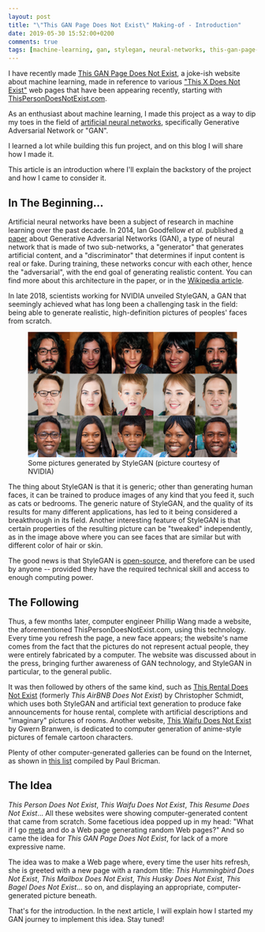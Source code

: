 ```yaml
---
layout: post
title: "\"This GAN Page Does Not Exist\" Making-of - Introduction"
date: 2019-05-30 15:52:00+0200
comments: true
tags: [machine-learning, gan, stylegan, neural-networks, this-gan-page-does-not-exist]
---
```

I have recently made [This GAN Page Does Not Exist](https://this-gan-page-does-not-exist.herokuapp.com/), a joke-ish website about machine learning, made in reference to various ["This X Does Not Exist"](https://github.com/paubric/thisrepositorydoesnotexist) web pages that have been appearing recently, starting with [ThisPersonDoesNotExist.com](http://www.thispersondoesnotexist.com/).

As an enthusiast about machine learning, I made this project as a way to dip my toes in the field of [artificial neural networks](https://en.wikipedia.org/wiki/Artificial_neural_network), specifically Generative Adversarial Network or "GAN".

I learned a lot while building this fun project, and on this blog I will share how I made it.

This article is an introduction where I'll explain the backstory of the project and how I came to consider it.

## In The Beginning...

Artificial neural networks have been a subject of research in machine learning over the past decade. In 2014, Ian Goodfellow *et al.* published [a paper](https://arxiv.org/abs/1406.2661) about Generative Adversarial Networks (GAN), a type of neural network that is made of two sub-networks, a "generator" that generates artificial content, and a "discriminator" that determines if input content is real or fake. During training, these networks concur with each other, hence the "adversarial", with the end goal of generating realistic content. You can find more about this architecture in the paper, or in the [Wikipedia article](https://en.wikipedia.org/wiki/Generative_adversarial_network).

In late 2018, scientists working for NVIDIA unveiled StyleGAN, a GAN that seemingly achieved what has long been a challenging task in the field: being able to generate realistic, high-definition pictures of peoples' faces from scratch.

<figure>
    <img src="/assets/images/stylegan-teaser.png" alt="StyleGAN Faces" />
    <figcaption>Some pictures generated by StyleGAN (picture courtesy of NVIDIA)</figcaption>
</figure>

The thing about StyleGAN is that it is generic; other than generating human faces, it can be trained to produce images of any kind that you feed it, such as cats or bedrooms. The generic nature of StyleGAN, and the quality of its results for many different applications, has led to it being considered a breakthrough in its field. Another interesting feature of StyleGAN is that certain properties of the resulting picture can be "tweaked" independently, as in the image above where you can see faces that are similar but with different color of hair or skin.

The good news is that StyleGAN is [open-source](https://github.com/NVlabs/stylegan), and therefore can be used by anyone -- provided they have the required technical skill and access to enough computing power.

## The Following

Thus, a few months later, computer engineer Phillip Wang made a website, the aforementioned ThisPersonDoesNotExist.com, using this technology. Every time you refresh the page, a new face appears; the website's name comes from the fact that the pictures do not represent actual people, they were entirely fabricated by a computer. The website was discussed about in the press, bringing further awareness of GAN technology, and StyleGAN in particular, to the general public.

It was then followed by others of the same kind, such as [This Rental Does Not Exist](https://thisrentaldoesnotexist.com/) (formerly *This AirBNB Does Not Exist*) by Christopher Schmidt, which uses both StyleGAN and artificial text generation to produce fake announcements for house rental, complete with artificial descriptions and "imaginary" pictures of rooms. Another website, [This Waifu Does Not Exist](https://www.thiswaifudoesnotexist.net/) by Gwern Branwen, is dedicated to computer generation of anime-style pictures of female cartoon characters.

Plenty of other computer-generated galleries can be found on the Internet, as shown in [this list](https://github.com/paubric/thisrepositorydoesnotexist) compiled by Paul Bricman.

## The Idea
*This Person Does Not Exist*, *This Waifu Does Not Exist*, *This Resume Does Not Exist*... All these websites were showing computer-generated content that came from scratch. Some facetious idea popped up in my head: "What if I go [meta](https://en.wiktionary.org/wiki/meta#Adjective) and do a Web page generating random Web pages?" And so came the idea for *This GAN Page Does Not Exist*, for lack of a more expressive name.

The idea was to make a Web page where, every time the user hits refresh, she is greeted with a new page with a random title: *This Hummingbird Does Not Exist*, *This Mailbox Does Not Exist*, *This Husky Does Not Exist*, *This Bagel Does Not Exist*... so on, and displaying an appropriate, computer-generated picture beneath.

That's for the introduction. In the next article, I will explain how I started my GAN journey to implement this idea. Stay tuned!
